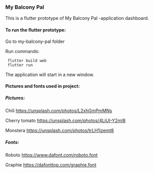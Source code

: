 ### My Balcony Pal

This is a flutter prototype of My Balcony Pal -application dashboard.

#### To run the flutter prototype:

Go to my-balcony-pal folder

Run commands:
```
 flutter build web
 flutter run
 ```

The application will start in a new window.

#### Pictures and fonts used in project:

##### Pictures:
Chili
https://unsplash.com/photos/L2xhGmPmMNs

Cherry tomato
https://unsplash.com/photos/4LiUI-Y2mI8

Monstera
https://unsplash.com/photos/trLH1jzemt8

##### Fonts: 

Roboto
https://www.dafont.com/roboto.font

Graphie
https://dafonttop.com/graphie.font





